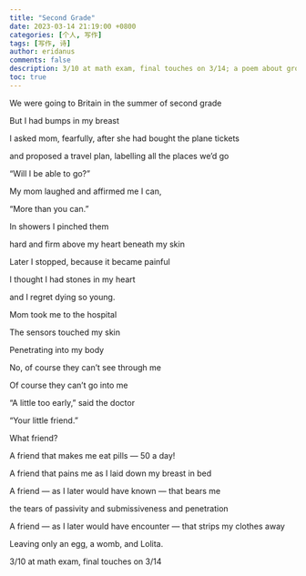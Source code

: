 ```yaml
---
title: "Second Grade"
date: 2023-03-14 21:19:00 +0800
categories: [个人, 写作]
tags: [写作, 诗]
author: eridanus
comments: false
description: 3/10 at math exam, final touches on 3/14; a poem about growing up
toc: true
---
```


We were going to Britain in the summer of second grade

But I had bumps in my breast

I asked mom, fearfully, after she had bought the plane tickets

and proposed a travel plan, labelling all the places we’d go

“Will I be able to go?”

My mom laughed and affirmed me I can,

“More than you can.”

In showers I pinched them

hard and firm above my heart beneath my skin

Later I stopped, because it became painful

I thought I had stones in my heart

and I regret dying so young.

Mom took me to the hospital

The sensors touched my skin

Penetrating into my body

No, of course they can’t see through me

Of course they can’t go into me

“A little too early,” said the doctor

“Your little friend.”

What friend?

A friend that makes me eat pills — 50 a day!

A friend that pains me as I laid down my breast in bed

A friend — as I later would have known — that bears me

the tears of passivity and submissiveness and penetration

A friend — as I later would have encounter — that strips my clothes away

Leaving only an egg, a womb, and Lolita.

3/10 at math exam, final touches on 3/14
